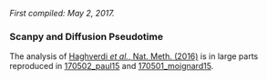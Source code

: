 *First compiled: May 2, 2017.*   

### Scanpy and Diffusion Pseudotime

The analysis of [Haghverdi *et al.*, Nat. Meth. (2016)](https://doi.org/10.1038/nmeth.3971) is in large parts reproduced in [170502_paul15](../170502_paul15) and [170501_moignard15](../170501_moignard15).